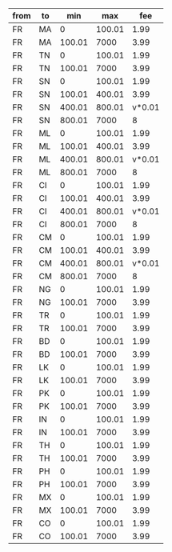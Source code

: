 |from|to |min   |max   |fee   |
|----|---|------|------|------|
|FR  |MA |0     |100.01|1.99  |
|FR  |MA |100.01|7000  |3.99  |
|FR  |TN |0     |100.01|1.99  |
|FR  |TN |100.01|7000  |3.99  |
|FR  |SN |0     |100.01|1.99  |
|FR  |SN |100.01|400.01|3.99  |
|FR  |SN |400.01|800.01|v*0.01|
|FR  |SN |800.01|7000  |8     |
|FR  |ML |0     |100.01|1.99  |
|FR  |ML |100.01|400.01|3.99  |
|FR  |ML |400.01|800.01|v*0.01|
|FR  |ML |800.01|7000  |8     |
|FR  |CI |0     |100.01|1.99  |
|FR  |CI |100.01|400.01|3.99  |
|FR  |CI |400.01|800.01|v*0.01|
|FR  |CI |800.01|7000  |8     |
|FR  |CM |0     |100.01|1.99  |
|FR  |CM |100.01|400.01|3.99  |
|FR  |CM |400.01|800.01|v*0.01|
|FR  |CM |800.01|7000  |8     |
|FR  |NG |0     |100.01|1.99  |
|FR  |NG |100.01|7000  |3.99  |
|FR  |TR |0     |100.01|1.99  |
|FR  |TR |100.01|7000  |3.99  |
|FR  |BD |0     |100.01|1.99  |
|FR  |BD |100.01|7000  |3.99  |
|FR  |LK |0     |100.01|1.99  |
|FR  |LK |100.01|7000  |3.99  |
|FR  |PK |0     |100.01|1.99  |
|FR  |PK |100.01|7000  |3.99  |
|FR  |IN |0     |100.01|1.99  |
|FR  |IN |100.01|7000  |3.99  |
|FR  |TH |0     |100.01|1.99  |
|FR  |TH |100.01|7000  |3.99  |
|FR  |PH |0     |100.01|1.99  |
|FR  |PH |100.01|7000  |3.99  |
|FR  |MX |0     |100.01|1.99  |
|FR  |MX |100.01|7000  |3.99  |
|FR  |CO |0     |100.01|1.99  |
|FR  |CO |100.01|7000  |3.99  |
